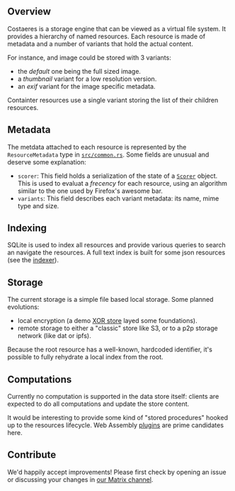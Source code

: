 ## Overview

Costaeres is a storage engine that can be viewed as a virtual file system. It provides a hierarchy of named resources. Each resource is made of metadata and a number of variants that hold the actual content.

For instance, and image could be stored with 3 variants:
- the *default* one being the full sized image.
- a *thumbnail* variant for a low resolution version.
- an *exif* variant for the image specific metadata.

Containter resources use a single variant storing the list of their children resources.

## Metadata

The metdata attached to each resource is represented by the `ResourceMetadata` type in [`src/common.rs`](src/common.rs). Some fields are unusual and deserve some explanation:
- `scorer`: This field holds a serialization of the state of a [`Scorer`](src/scorer.rs) object. This is used to evaluat a *frecency* for each resource, using an algorithm similar to the one used by Firefox's awesome bar.
- `variants`: This field describes each variant metadata: its name, mime type and size.

## Indexing

SQLite is used to index all resources and provide various queries to search an navigate the resources. A full text index is built for some json resources (see the [indexer](src/../src/indexer.rs)).

## Storage

The current storage is a simple file based local storage. Some planned evolutions:
- local encryption (a demo [XOR store](src/xor_store.rs) layed some foundations).
- remote storage to either a "classic" store like S3, or to a p2p storage network (like dat or ipfs).

Because the root resource has a well-known, hardcoded identifier, it's possible to fully rehydrate a local index from the root.

## Computations

Currently no computation is supported in the data store itself: clients are expected to do all computations and update the store content.

It would be interesting to provide some kind of "stored procedures" hooked up to the resources lifecycle. Web Assembly [plugins](https://github.com/capyloon/safeplugins) are prime candidates here.

## Contribute

We'd happily accept improvements! Please first check by opening an issue or discussing your changes in [our Matrix channel](https://matrix.to/#/#capyloon:matrix.org).
